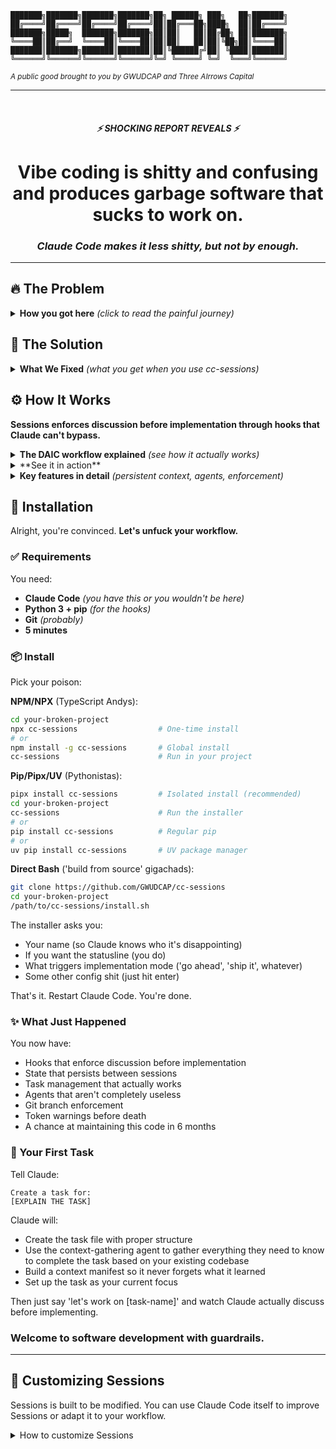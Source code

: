 ```
███████╗███████╗███████╗███████╗██╗ ██████╗ ███╗   ██╗███████╗
██╔════╝██╔════╝██╔════╝██╔════╝██║██╔═══██╗████╗  ██║██╔════╝
███████╗█████╗  ███████╗███████╗██║██║   ██║██╔██╗ ██║███████╗
╚════██║██╔══╝  ╚════██║╚════██║██║██║   ██║██║╚██╗██║╚════██║
███████║███████╗███████║███████║██║╚██████╔╝██║ ╚████║███████║
╚══════╝╚══════╝╚══════╝╚══════╝╚═╝ ╚═════╝ ╚═╝  ╚═══╝╚══════╝
```

<sub>_A public good brought to you by GWUDCAP and Three AIrrows Capital_</sub>

---

<br>
<div align="center">

##### ⚡ SHOCKING REPORT REVEALS ⚡

# **Vibe coding is shitty and confusing and produces garbage software that sucks to work on.**

### _Claude Code makes it less shitty, but not by enough._

---

</div>

## 🔥 The Problem

<details>
<summary><strong>How you got here</strong> <em>(click to read the painful journey)</em></summary>

<br>

I'm going to guess how you got here and you can tell me if I get it right:

- 💭 The LLM programmer hype gave you a nerd boner  
- 😬 The people hyping LLM programming made your boner crawl back into your body <br> <sub>_(are you ready to 'scale your impact', dog?)_</sub> 
- 🤮 You held your nose and downloaded Cursor/added Cline or Roo Code/npm installed Claude Code <br> <sub>_(after regretfully installing Node.js jk typescripters don't cry is just joke)_</sub>

At first this was obviously novel and interesting. Some things were shitty but mostly you were enjoying not having to write a context manager or even recognize that you needed one for your dumb client wrapper.

**You were _scaling_ your _impact_** _(whew)_.

But then Claude started doing some concerning things. 

You asked it to add error handling to **one** function. It added error handling to **_every function in the file_**. And changed your error types. And your logging format. And somehow your indentation is different now?

You learned to be more specific. `'ONLY change lines 45-52.'` Claude changes lines 45-52. **Also lines 1-44.** Also creates a new file you didn't ask for. Also helpful reminder that you should add TypeScript types _(you're writing Python)_.

The context window thing started getting annoying. You're explaining the same architecture for the fifth time today. Claude's like _'let me look for the database'_ **Brother. We've been using Postgres for six hours. You were just in there.**

Your CLAUDE.md is now longer than your actual code. `'NEVER use class components.'` `'ALWAYS use the existing auth middleware.'` `'DO NOT refactor unrelated code.'` `'REMEMBER we use PostgreSQL.'` Claude reads the first line and then macrodoses window pane LSD for the rest.

You tried the subagents, but quickly realized that **you can't even talk to these things.** 10 minutes into a "code review" and the agent hits some kind of API error and returns to your main thread with no explanation of what it did or what it discovered. Run it again, I guess? _This fucking sucks_.

Now you're here. Your codebase is 'done' but you couldn't, in a million years, explain what that means or how it satisfies the definition. 

There's three different state management patterns. 

Your auth flow has several functions that are hard coded to give everyone the keys to your whole server. 

You've got utility functions that are duplicated in four files because Claude kept forgetting they exist.

You don't even know exactly what's wrong and fixing it means understanding code you didn't write in patterns you don't recognize using approaches you wouldn't choose.

### **You're not a programmer anymore. You're a prompt engineer with a production system that makes you want to slam your genitalia in a drawer.**

</details>

## 💊 The Solution

<details>
<summary><strong>What We Fixed</strong> <em>(what you get when you use cc-sessions)</em></summary>

<br>

So, now you're here. Since this is exclusively about Claude Code I'm going to assume that you are a CC user and you are looking to make that better. **Lit.**

Let's talk about Claude Code.

Of the major AI programming IDEs/scaffolds, Claude Code is probably the best and Claude models are probably the best _(though Google is kinda coming for that ass)_.

But, Claude Code is not without its **major faults, flaws, and flaccidity-inducing frustrations**.

For instance, **it would be nice if**:

- Claude had to talk to you before writing code so you didn't end up with 500 lines of implementation for a one-line change.

- you didn't lose everything when the context window died and Claude actually remembered what you were working on tomorrow.

- you didn't have to explain your entire architecture every. single. session. and Claude actually inherited understanding from previous work.

- Claude couldn't randomly refactor working code while you're trying to add a button.

- you didn't have to manually check which branch you're on in five different repos and Claude actually stopped you before you edited the wrong one.

- Claude followed the patterns in your codebase instead of inventing new ones every time it touches a file.

- you didn't have to write increasingly desperate rules in CLAUDE.md and Claude was actually forced to follow consistent behavior.

### **This is what Sessions does.**

It makes all of these nice things happen. Not through more rules or documentation or prompting techniques, but through **brute authoritarian rule over the agentic loop**.

</details>

## ⚙️ How It Works

**Sessions enforces discussion before implementation through hooks that Claude can't bypass.**

<details>
<summary><strong>The DAIC workflow explained</strong> <em>(see how it actually works)</em></summary>

<br>

You install Sessions. Five minutes, one script. It sets up hooks that Claude can't bypass, state management that persists, and a task system that actually remembers things.

Now when you start working, Claude is in Discussion Mode by default. It can read files, search code, analyze patterns. But it can't edit anything. Can't write. Can't even create a file. It HAS to talk to you first.

You: 'Add error handling to the auth flow'
Claude: *reads the auth code, understands the patterns, explains what it found and what it plans to do*
You: 'go ahead'
Claude: *NOW it can edit*

That's it. That's the whole DAIC thing. Discussion, Alignment, Implementation, Check. Claude can't skip ahead. The hooks literally block the tools.

</details>

<details>
<summary>**See it in action**</summary>

```
You: add user search to the dashboard

Claude: I'll help add user search to the dashboard. Let me first examine the current implementation.

[reads dashboard components, existing search patterns, API structure]

Looking at your codebase:
- Dashboard uses /components/Dashboard/index.tsx
- You have a SearchBar component already in /components/common/
- API has a users.search endpoint that's not being used
- Your other searches use debouncing with 300ms delay

I can add user search by:
1. Importing the existing SearchBar component
2. Adding state management with your existing useQueryState hook
3. Connecting to the users.search endpoint
4. Following your debounce pattern from products search

Should I implement this?

You: yep go ahead

Claude: [NOW Claude can edit - implements exactly what was discussed]
```

Without Sessions? Claude would've created a new search component, ignored your API endpoint, and used a different state pattern.

</details>

<details>
<summary><strong>Key features in detail</strong> <em>(persistent context, agents, enforcement)</em></summary>

<br>

When your context window hits 75%, you get a warning. Not after it dies. Before. You wrap up clean, save your work, start fresh. The task file has everything - what you're building, what you've done, what's next. Claude reads it and continues exactly where you left off.

<details>
<summary>Context persistence demo</summary>

```
[Friday, 4pm - deep in implementing a payment system]

Claude: ⚠️ Context at 75% - Consider wrapping up soon

You: I gotta run, lets compact and come back to this later.

Claude: Cool, running context-compaction.md protocol - first, let me call the logging agent to write our task log for the session...

You: [Close laptop, weekend happens]

[Monday, 9am]

You: lets continue

Claude: Welcome back! Resuming work on m-payment-integration.
Last session we:
- Integrated Stripe checkout flow
- Added webhook handlers for payment events  
- Created payment status tracking

Current state: Testing webhook signatures
Next: Add retry logic for failed webhooks

Let's continue with the retry logic implementation.
```

Zero context rebuilding. Claude knows exactly where you left off.

</details>

Those subagents that were useless? Now they get the entire context of your conversation so far (unless you dont need them to have it). They have strict instructions to record their findings in the appropriate sessions/ files and communicate with your main Claude Code thread when they are done. 

The code review agent knows your patterns. The context gathering agent knows your stack. The logging agent is basically a copy of your current conversation. They run in separate threads so your main context stays clean. They come back with actual useful information instead of random shit they guessed.

<details>
<summary>Agents that actually work</summary>

```
You: Lets start the caching upgrades 

Claude: No problem! Let me update current-task.json and then I'll use the context-gathering agent to analyze your caching system.

[Agent runs in separate context - doesn't pollute your main thread]

Agent results: I've created a comprehensive context manifest:

CACHING ARCHITECTURE:
- Redis for session cache (30min TTL)
- PostgreSQL materialized views for reports  
- React Query for client-side caching (5min stale time)
- CDN caching for static assets

KEY PATTERNS:
- Cache keys use format: {service}:{entity}:{id}:{version}
- Invalidation happens through CacheManager.invalidate()
- All cache operations logged to cache_operations table

IMPLEMENTATION LOCATIONS:
- Server cache: /lib/cache/redis-cache.ts
- Client cache: /hooks/useQueryWithCache.ts
- Cache invalidation: /api/middleware/cache-invalidator.ts

[Full context manifest saved to task file - available forever]
```

The agent understood your patterns because it could analyze everything without worrying about preserving the context window.

</details>

Your tasks aren't todos that disappear. They're persistent files with context manifests that explain how everything works, work logs that track what's been done, and success criteria that define done. Forever. You can leave for a month and come back to perfect context.

Branch enforcement means Claude checks what branch you're on before every edit. Wrong branch? Blocked. Here's the command to fix it. No more accidentally editing main. No more git archaeology.

<details>
<summary>Branch enforcement in action</summary>

```
[Working on task m-fix-auth, supposed to be on feature/fix-auth branch]

You: update the login validation

Claude: I'll update the login validation. Let me look at the current implementation.

[Claude tries to edit src/auth/login.ts]

❌ BLOCKED: Branch mismatch!
- Task requires: feature/fix-auth  
- You're on: main

Run this command:
git checkout feature/fix-auth

Claude: git checkout feature/fix-auth

Claude: [NOW can edit the file safely on the correct branch]
```

</details>

Your CLAUDE.md stays under 100 lines because Claude Code no longer needs 1000 rules to try to prevent it from American Psycho-ing your server's file system. A few key behavioral rules in CLAUDE.sessions.md and the rest is enforced by programmatic hooks - not suggestions Claude might follow. Actual enforcement that can't be ignored.

The statusline shows you everything in real-time. Current task. DAIC mode. Token usage. Number of edited files to go in staging. Number of open tasks that need to be addressed. You always know what's happening.

<details>
<summary>Statusline keeping you informed</summary>

```
[Bottom of your Claude Code window - two lines]

██████░░░░ 45.2% (72k/160k) | Task: m-payment-integration
DAIC: Discussion | ✎ 3 files | [4 open]

[After you say "go ahead"]

██████░░░░ 47.1% (75k/160k) | Task: m-payment-integration  
DAIC: Implementation | ✎ 5 files | [4 open]

[When approaching context limit - bar turns red]

████████░░ 78.3% (125k/160k) | Task: m-payment-integration
DAIC: Discussion | ✎ 12 files | [4 open]

[When no task is active]

██░░░░░░░░ 12.1% (19k/160k) | Task: None
DAIC: Discussion | ✎ 0 files | [4 open]
```

Progress bar changes color: green < 50%, orange < 80%, red >= 80%.

</details>

When Claude is done implementing, it's reminded to run 'daic' to return to discussion mode. Can't edit anything until you explicitly allow it again. No more runaway implementations. No more surprise refactors.

This isn't complex. It's not heavy process. It's invisible rails that keep Claude from going off the cliff. You still describe what you want in natural language. Claude still writes code. But now it happens in a way that doesn't produce garbage.

You code at the same speed. You just don't spend the next three hours unfucking what Claude just did.

</details>

## 🚀 Installation

Alright, you're convinced. **Let's unfuck your workflow.**

### ✅ Requirements

You need:
- **Claude Code** _(you have this or you wouldn't be here)_
- **Python 3 + pip** _(for the hooks)_
- **Git** _(probably)_
- **5 minutes**

### 📦 Install

Pick your poison:

**NPM/NPX** (TypeScript Andys):
```bash
cd your-broken-project
npx cc-sessions                  # One-time install
# or
npm install -g cc-sessions       # Global install
cc-sessions                      # Run in your project
```

**Pip/Pipx/UV** (Pythonistas):
```bash
pipx install cc-sessions         # Isolated install (recommended)
cd your-broken-project
cc-sessions                      # Run the installer
# or
pip install cc-sessions          # Regular pip
# or  
uv pip install cc-sessions       # UV package manager
```

**Direct Bash** ('build from source' gigachads):
```bash
git clone https://github.com/GWUDCAP/cc-sessions
cd your-broken-project
/path/to/cc-sessions/install.sh
```

The installer asks you:
- Your name (so Claude knows who it's disappointing)
- If you want the statusline (you do)
- What triggers implementation mode ('go ahead', 'ship it', whatever)
- Some other config shit (just hit enter)

That's it. Restart Claude Code. You're done.

### ✨ What Just Happened

You now have:
- Hooks that enforce discussion before implementation
- State that persists between sessions
- Task management that actually works
- Agents that aren't completely useless
- Git branch enforcement
- Token warnings before death
- A chance at maintaining this code in 6 months

### 🎯 Your First Task

Tell Claude:
```
Create a task for: 
[EXPLAIN THE TASK]
```

Claude will:
- Create the task file with proper structure
- Use the context-gathering agent to gather everything they need to know to complete the task based on your existing codebase
- Build a context manifest so it never forgets what it learned
- Set up the task as your current focus

Then just say 'let's work on [task-name]' and watch Claude actually discuss before implementing.

### **Welcome to software development with guardrails.**

---

## 🔧 Customizing Sessions

Sessions is built to be modified. You can use Claude Code itself to improve Sessions or adapt it to your workflow.

<details>
<summary>How to customize Sessions</summary>

### Understanding the Structure

Sessions comes with knowledge files that explain its own architecture:
```
sessions/knowledge/claude-code/
├── hooks-reference.md     # How hooks work and can be modified
├── subagents.md          # Agent capabilities and customization
├── tool-permissions.md   # Tool blocking configuration
└── slash-commands.md     # Command system reference
```

### Modifying Behaviors

Tell Claude:
```
Using the hooks reference at @sessions/knowledge/claude-code/hooks-reference.md, 
modify the DAIC enforcement to allow Bash commands in discussion mode
```

Claude can:
- Adjust trigger phrases in `.claude/sessions-config.json`
- Modify hook behaviors in `.claude/hooks/`
- Update protocols in `sessions/protocols/`
- Create new agents in `.claude/agents/`
- Customize task templates

### Common Customizations

**Change what tools are blocked:**
```json
// .claude/sessions-config.json
"blocked_tools": ["Edit", "Write"]  // Remove MultiEdit to allow it
```

**Add your own trigger phrases:**
```json
"trigger_phrases": ["make it so", "ship it", "do the thing"]
```

**Modify agent prompts:**
Edit files in `.claude/agents/` to change how agents behave.

**Update workflows:**
Protocols in `sessions/protocols/` are just markdown - edit them to match your process.

### Pro Tips

1. Sessions has its own CLAUDE.md at `sessions/CLAUDE.md` for meta work
2. Use the knowledge files to understand the system deeply
3. Test changes in a separate branch first
4. The hooks are just Python - add logging if needed
5. Keep your customizations documented

Remember: You're not just using Sessions, you're evolving it. Make it yours.

</details>
